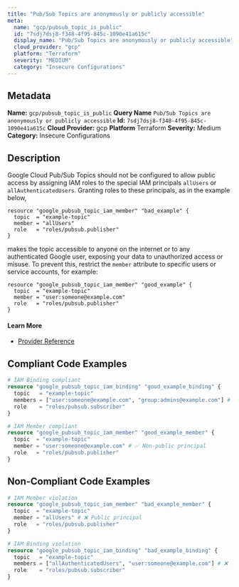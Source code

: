 ```yaml
---
title: "Pub/Sub Topics are anonymously or publicly accessible"
meta:
  name: "gcp/pubsub_topic_is_public"
  id: "7sdj7dsj8-f348-4f95-845c-1090e41a615c"
  display_name: "Pub/Sub Topics are anonymously or publicly accessible"
  cloud_provider: "gcp"
  platform: "Terraform"
  severity: "MEDIUM"
  category: "Insecure Configurations"
---
```

## Metadata
**Name:** `gcp/pubsub_topic_is_public`
**Query Name** `Pub/Sub Topics are anonymously or publicly accessible`
**Id:** `7sdj7dsj8-f348-4f95-845c-1090e41a615c`
**Cloud Provider:** gcp
**Platform** Terraform
**Severity:** Medium
**Category:** Insecure Configurations
## Description
Google Cloud Pub/Sub Topics should not be configured to allow public access by assigning IAM roles to the special IAM principals `allUsers` or `allAuthenticatedUsers`. Granting roles to these principals, as in the example below,

```
resource "google_pubsub_topic_iam_member" "bad_example" {
  topic  = "example-topic"
  member = "allUsers"
  role   = "roles/pubsub.publisher"
}
```

makes the topic accessible to anyone on the internet or to any authenticated Google user, exposing your data to unauthorized access or misuse. To prevent this, restrict the `member` attribute to specific users or service accounts, for example:

```
resource "google_pubsub_topic_iam_member" "good_example" {
  topic  = "example-topic"
  member = "user:someone@example.com"
  role   = "roles/pubsub.publisher"
}
```

#### Learn More

 - [Provider Reference](https://registry.terraform.io/providers/hashicorp/google/latest/docs/resources/pubsub_topic_iam_member)


## Compliant Code Examples
```terraform
# IAM Binding compliant
resource "google_pubsub_topic_iam_binding" "good_example_binding" {
  topic   = "example-topic"
  members = ["user:someone@example.com", "group:admins@example.com"] # ✅ No public principals
  role    = "roles/pubsub.subscriber"
}

```

```terraform
# IAM Member compliant
resource "google_pubsub_topic_iam_member" "good_example_member" {
  topic  = "example-topic"
  member = "user:someone@example.com" # ✅ Non-public principal
  role   = "roles/pubsub.publisher"
}

```
## Non-Compliant Code Examples
```terraform
# IAM Member violation
resource "google_pubsub_topic_iam_member" "bad_example_member" {
  topic  = "example-topic"
  member = "allUsers" # ❌ Public principal
  role   = "roles/pubsub.publisher"
}

# IAM Binding violation
resource "google_pubsub_topic_iam_binding" "bad_example_binding" {
  topic   = "example-topic"
  members = ["allAuthenticatedUsers", "user:someone@example.com"] # ❌ Contains public principal
  role    = "roles/pubsub.subscriber"
}

```